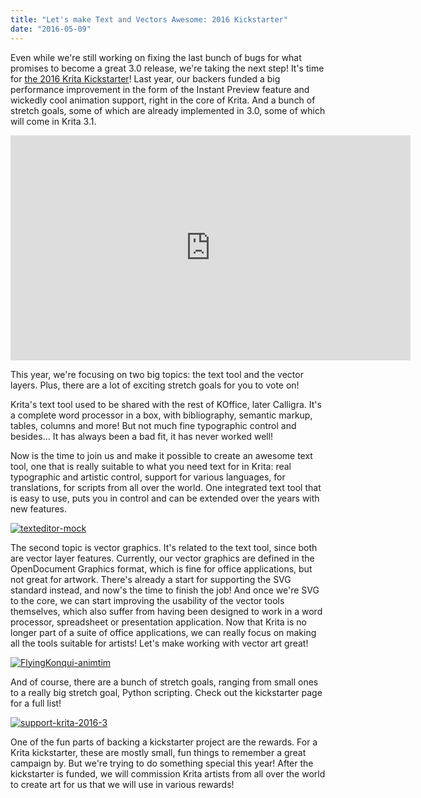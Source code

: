 ```yaml
---
title: "Let's make Text and Vectors Awesome: 2016 Kickstarter"
date: "2016-05-09"
---
```


Even while we're still working on fixing the last bunch of bugs for what promises to become a great 3.0 release, we're taking the next step! It's time for [the 2016 Krita Kickstarter](http://www.krita.org/2016kickstarter)! Last year, our backers funded a big performance improvement in the form of the Instant Preview feature and wickedly cool animation support, right in the core of Krita. And a bunch of stretch goals, some of which are already implemented in 3.0, some of which will come in Krita 3.1.

<iframe src="https://www.youtube.com/embed/pThKpaDXxj8?rel=0" width="640" height="360" frameborder="0" allowfullscreen="allowfullscreen"></iframe>

This year, we're focusing on two big topics: the text tool and the vector layers. Plus, there are a lot of exciting stretch goals for you to vote on!

Krita's text tool used to be shared with the rest of KOffice, later Calligra. It's a complete word processor in a box, with bibliography, semantic markup, tables, columns and more! But not much fine typographic control and besides... It has always been a bad fit, it has never worked well!

Now is the time to join us and make it possible to create an awesome text tool, one that is really suitable to what you need text for in Krita: real typographic and artistic control, support for various languages, for translations, for scripts from all over the world. One integrated text tool that is easy to use, puts you in control and can be extended over the years with new features.

[![texteditor-mock](../images/texteditor-mock-1024x777.jpg)](https://krita.org/wp-content/uploads/2016/05/texteditor-mock.jpg)

The second topic is vector graphics. It's related to the text tool, since both are vector layer features. Currently, our vector graphics are defined in the OpenDocument Graphics format, which is fine for office applications, but not great for artwork. There's already a start for supporting the SVG standard instead, and now's the time to finish the job! And once we're SVG to the core, we can start improving the usability of the vector tools themselves, which also suffer from having been designed to work in a word processor, spreadsheet or presentation application. Now that Krita is no longer part of a suite of office applications, we can really focus on making all the tools suitable for artists! Let's make working with vector art great!

[![FlyingKonqui-animtim](../images/FlyingKonqui-animtim-1024x682.png)](https://krita.org/wp-content/uploads/2016/05/FlyingKonqui-animtim.png)

And of course, there are a bunch of stretch goals, ranging from small ones to a really big stretch goal, Python scripting. Check out the kickstarter page for a full list!

[![support-krita-2016-3](../images/support-krita-2016-3-1024x132.png)](http://www.krita.org/2016kickstarter)

One of the fun parts of backing a kickstarter project are the rewards. For a Krita kickstarter, these are mostly small, fun things to remember a great campaign by. But we're trying to do something special this year! After the kickstarter is funded, we will commission Krita artists from all over the world to create art for us that we will use in various rewards!
